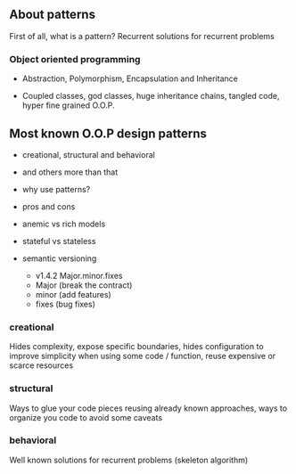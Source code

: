 ## About patterns

First of all, what is a pattern? Recurrent solutions for recurrent problems

### Object oriented programming

- Abstraction, Polymorphism, Encapsulation and Inheritance

- Coupled classes, god classes, huge inheritance chains, tangled code, hyper fine grained O.O.P.

## Most known O.O.P design patterns

- creational, structural and behavioral

- and others more than that

- why use patterns?

- pros and cons

- anemic vs rich models

- stateful vs stateless

- semantic versioning
    - v1.4.2
       Major.minor.fixes
    - Major (break the contract)
    - minor (add features)
    - fixes (bug fixes)

### creational

Hides complexity, 
expose specific boundaries, 
hides configuration to improve simplicity when using some code / function,
reuse expensive or scarce resources

### structural

Ways to glue your code pieces reusing already known approaches,
ways to organize you code to avoid some caveats

### behavioral

Well known solutions for recurrent problems (skeleton algorithm)
